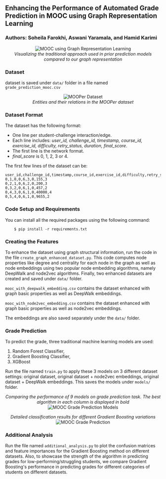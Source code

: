 ## Enhancing the Performance of Automated Grade Prediction in MOOC using Graph Representation Learning

### Authors: Soheila Farokhi, Aswani Yaramala, and Hamid Karimi


<p align="center">
  <img src="https://dsa.cs.usu.edu/Files/knowledge_graph.jpg" alt="MOOC using Graph Representation Learning"/>
  <br>
  <em>Visualizing the traditional approach used in prior prediction models compared to our graph representation</em>
</p>


### Dataset
dataset is saved under `data/` folder in a file named
`grade_prediction_mooc.csv`


<p align="center">
  <img src="https://dsa.cs.usu.edu/Files/MOOCdata_2.png" alt="MOOPer Dataset"/>
  <br>
  <em>Entities and their relations in the MOOPer dataset</em>
</p>



### Dataset Format

The dataset has the following format:
- One line per student-challenge interaction/edge.
- Each line includes: *user_id, challenge_id, timestamp, course_id, exercise_id, difficulty, retry_status, duration, final_score*.
- The first line is the network format.
- *final_score* is 0, 1, 2, 3 or 4.


The first few lines of the dataset can be:
```
user_id,challenge_id,timestamp,course_id,exercise_id,difficulty,retry_status,duration,final_score
0,1,0,0,6,3,0,155,3
0,2,1,0,6,2,0,200,3
0,3,2,0,6,1,0,457,2    
0,4,3,0,6,1,0,40000,4 
0,5,4,0,6,1,0,9655,2
```
### Code Setup and Requirements
You can install all the required packages using the following command:
```
    $ pip install -r requirements.txt
```
### Creating the Features

To enhance the dataset using graph structural information, run the code in the file `create_graph_enhanced_dataset.py`. This code computes node properties like degree and centrality for each node in the graph as well as node embeddings using two popular node embedding algorithms, namely DeepWalk and node2vec algorithms. Finally, two enhanced datasets are created and saved under `data/` folder.

`mooc_with_deepwalk_embedding.csv` contains the dataset enhanced with graph basic properties as well as DeepWalk embeddings. 

`mooc_with_node2vec_embedding.csv` contains the dataset enhanced with graph basic properties as well as node2vec embeddings.

The embeddings are also saved separately under the `data/` folder.

### Grade Prediction

To predict the grade, three traditional machine learning models are used:

1. Random Forest Classifier,
2. Gradient Boosting Classifier,
3. XGBoost

Run the file named `train.py` to apply these 3 models on 3 different dataset settings: original dataset, original dataset + node2vec embeddings, original dataset + DeepWalk embeddings. This saves the models under `models/` folder.


<p align="center">
    <em>Comparing the performance of 9 models on grade prediction task. The best algorithm in each column is displayed in bold</em>
  <img src="https://dsa.cs.usu.edu/Files/MOOC Grade Prediction Models.png" alt="MOOC Grade Prediction Models"/>
  <br>
</p>

<p align="center">
    <em>Detailed classification results for different Gradient Boosting variations</em>
  <img src="https://dsa.cs.usu.edu/Files/MOOC Grade Prediction.png" alt="MOOC Grade Prediction"/>
  <br>
</p>

### Additional Analysis

Run the file named `additional_analysis.py` to plot the confusion matrices and feature importances for the Gradient Boosting method on different datasets. Also, to showcase the strength of the algorithm in predicting grades for low-performing/struggling students, we compare Gradient Boosting's performance in predicting grades for different categories of students on different datasets.  
